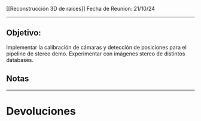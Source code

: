 [[Reconstrucción 3D de raíces]]
Fecha de Reunion: 21/10/24

---
## Objetivo:
Implementar la calibración de cámaras y detección de posiciones para el pipeline de stereo demo. Experimentar con imágenes stereo de distintos databases. 

## Notas

---
# Devoluciones
